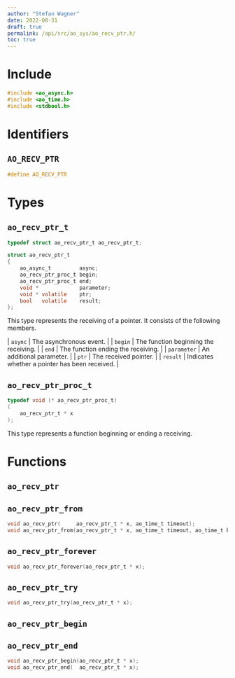 ```yaml
---
author: "Stefan Wagner"
date: 2022-08-31
draft: true
permalink: /api/src/ao_sys/ao_recv_ptr.h/
toc: true
---
```


# Include

```c
#include <ao_async.h>
#include <ao_time.h>
#include <stdbool.h>
```

# Identifiers

## `AO_RECV_PTR`

```c
#define AO_RECV_PTR
```

# Types

## `ao_recv_ptr_t`

```c
typedef struct ao_recv_ptr_t ao_recv_ptr_t;
```

```c
struct ao_recv_ptr_t
{
    ao_async_t         async;
    ao_recv_ptr_proc_t begin;
    ao_recv_ptr_proc_t end;
    void *             parameter;
    void * volatile    ptr;
    bool   volatile    result;
};
```

This type represents the receiving of a pointer. It consists of the following members.

| `async` | The asynchronous event. |
| `begin` | The function beginning the receiving. |
| `end` | The function ending the receiving. |
| `parameter` | An additional parameter. |
| `ptr` | The received pointer. |
| `result` | Indicates whether a pointer has been received. |

## `ao_recv_ptr_proc_t`

```c
typedef void (* ao_recv_ptr_proc_t)
(
    ao_recv_ptr_t * x
);
```

This type represents a function beginning or ending a receiving.

# Functions

## `ao_recv_ptr`
## `ao_recv_ptr_from`

```c
void ao_recv_ptr(     ao_recv_ptr_t * x, ao_time_t timeout);
void ao_recv_ptr_from(ao_recv_ptr_t * x, ao_time_t timeout, ao_time_t beginning);
```

## `ao_recv_ptr_forever`

```c
void ao_recv_ptr_forever(ao_recv_ptr_t * x);
```

## `ao_recv_ptr_try`

```c
void ao_recv_ptr_try(ao_recv_ptr_t * x);
```

## `ao_recv_ptr_begin`
## `ao_recv_ptr_end`

```c
void ao_recv_ptr_begin(ao_recv_ptr_t * x);
void ao_recv_ptr_end(  ao_recv_ptr_t * x);
```
